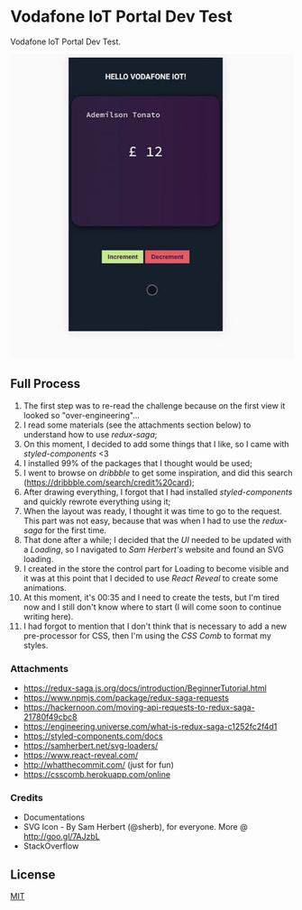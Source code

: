 # Vodafone IoT Portal Dev Test

Vodafone IoT Portal Dev Test.

![How it works](./vodafone-iot.gif)

## Full Process

1. The first step was to re-read the challenge because on the first view it looked so "over-engineering"...
2. I read some materials (see the attachments section below) to understand how to use _redux-saga_;
3. On this moment, I decided to add some things that I like, so I came with _styled-components_ <3
4. I installed 99% of the packages that I thought would be used;
5. I went to browse on _dribbble_ to get some inspiration, and did this search (https://dribbble.com/search/credit%20card);
6. After drawing everything, I forgot that I had installed _styled-components_ and quickly rewrote everything using it;
7. When the layout was ready, I thought it was time to go to the request. This part was not easy, because that was when I had to use the _redux-saga_ for the first time.
8. That done after a while; I decided that the _UI_ needed to be updated with a _Loading_, so I navigated to *Sam Herbert's* website and found an SVG loading.
9. I created in the store the control part for Loading to become visible and it was at this point that I decided to use _React Reveal_ to create some animations.
10. At this moment, it's 00:35 and I need to create the tests, but I'm tired now and I still don't know where to start (I will come soon to continue writing here).
11. I had forgot to mention that I don't think that is necessary to add a new pre-processor for CSS, then I'm using the _CSS Comb_ to format my styles.

### Attachments

- https://redux-saga.js.org/docs/introduction/BeginnerTutorial.html
- https://www.npmjs.com/package/redux-saga-requests
- https://hackernoon.com/moving-api-requests-to-redux-saga-21780f49cbc8
- https://engineering.universe.com/what-is-redux-saga-c1252fc2f4d1
- https://styled-components.com/docs
- https://samherbert.net/svg-loaders/
- https://www.react-reveal.com/
- http://whatthecommit.com/ (just for fun)
- https://csscomb.herokuapp.com/online

### Credits
- Documentations
- SVG Icon - By Sam Herbert (@sherb), for everyone. More @ http://goo.gl/7AJzbL
- StackOverflow

## License
[MIT](LICENSE)